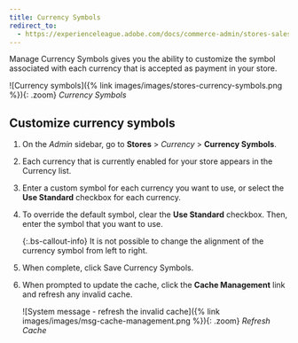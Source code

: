 ```yaml
---
title: Currency Symbols
redirect_to:
  - https://experienceleague.adobe.com/docs/commerce-admin/stores-sales/site-store/currency/currency-configuration.html#step-5%3A-customize-currency-symbols-(optional)
---
```


Manage Currency Symbols gives you the ability to customize the symbol associated with each currency that is accepted as payment in your store.

![Currency symbols]({% link images/images/stores-currency-symbols.png %}){: .zoom}
_Currency Symbols_

## Customize currency symbols

1. On the _Admin_ sidebar, go to **Stores** > _Currency_ > **Currency Symbols**.

1. Each currency that is currently enabled for your store appears in the Currency list.

1. Enter a custom symbol for each currency you want to use, or select the **Use Standard** checkbox for each currency.

1. To override the default symbol, clear the **Use Standard** checkbox. Then, enter the symbol that you want to use.

    {:.bs-callout-info}
    It is not possible to change the alignment of the currency symbol from left to right.

1. When complete, click <span class="btn">Save Currency Symbols</span>.

1. When prompted to update the cache, click the **Cache Management** link and refresh any invalid cache.

    ![System message - refresh the invalid cache]({% link images/images/msg-cache-management.png %}){: .zoom}
    _Refresh Cache_
